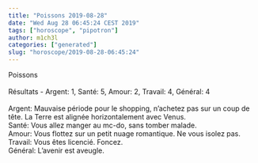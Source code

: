 ```yaml
---
title: "Poissons 2019-08-28"
date: "Wed Aug 28 06:45:24 CEST 2019"
tags: ["horoscope", "pipotron"]
author: m1ch3l
categories: ["generated"]
slug: "horoscope/2019-08-28-06:45:24"
---
```


Poissons<br>
<br>
Résultats - Argent: 1, Santé: 5, Amour: 2, Travail: 4, Général: 4<br>
<br>
Argent:  Mauvaise période pour le shopping, n’achetez pas sur un coup de tête. La Terre est alignée horizontalement avec Venus.<br>
Santé:   Vous allez manger au mc-do, sans tomber malade. <br>
Amour:   Vous flottez sur un petit nuage romantique. Ne vous isolez pas.<br>
Travail: Vous êtes licencié. Foncez.<br>
Général: L’avenir est aveugle.<br>
